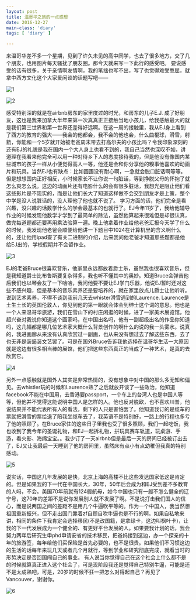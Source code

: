 ```yaml
---
layout: post
title: 温哥华之旅的一点感想
date: 2016-12-27
main-class: 'diary'
tags: [ 'diary' ]

---
```



来温哥华差不多一个星期，见到了许久未见的高中同学，也去了很多地方，交了几个朋友，也用图片每天骚扰了朋友圈。那今天就来写一下此行的感受吧。
要说感受的话有很多，关于亲情啊友情啊，我的笔拙也写不出，写了也觉得难受憋屈，就拿中西方文化这个大家爱闲谈的话题写吧——

![1](http://b143.photo.store.qq.com/psb?/V13dkcH831kQMX/yPwxLmGq.wU9RLb1M33oX4gKfjY5zEExelubaspY3z8!/b/dI8AAAAAAAAA&bo=VQOAAgAAAAAFAPc!)

![2](http://b378.photo.store.qq.com/psb?/V13dkcH831kQMX/YP5v.88MCT3OVl61dpfNtg.c5vKGm16ZE4J0uvUPD9Y!/b/dHoBAAAAAAAA&bo=8AOAAgAAAAAFAFI!)

感受特别深的就是在airbnb房东的家里度过的时光，和房东的儿子E.J. 成了好朋友，这也是我来加拿大半年来第一次真真正正接触当地小孩儿，给我感触最大的就是我们第三世界和第一世界还差得好远啊。在这一周的接触里，我从EJ身上看到了西方的教育的强大——我会的他都会，我不会的他也会，什么曲棍球，滑雪，射箭，你能和一个5岁就开始被老爸周末带去打高尔夫的小孩比吗？令我印象深刻的还有EJ的礼貌是我在国内一个大人身上也看不到的，我自己当然也深叹不如，讲道理在我看来他完全可以用一种对待乡下人的态度接待我的，但是他没有像国内某些城市的孩子一样从小便觉得高人一等，他还是会和你分享他的糗事他喜欢的动画片和玩具。当然EJ也有缺点：比如画画没有耐心啊，一急就会脱口脏话啊等等。但是想想国内正好相反，小时候家长不让你说一句脏话，等到挣脱父母的怀抱了就怎么爽怎么说。这边的动画片还有电影什么的会有很多脏话，我想光是阻止他们看这些影片是不现实的，而是让他们长大了知道这样做不会交到朋友才是上策，整个中学是没人说脏话的，没人理他了他也就不说了。
学习方面的话，他们完全是看兴趣，没兴趣的话数学什么的学会最基本的也就行了。EJ今年11岁了，我给他辅导作业的时候发现他数学才学到了最简单的除法，虽然他算起来很难但是却很认真，做完每道题都还要再用乘法验算一遍。晚上他拿着作业给他老爸汇报今天学了什么的时候，我发现他老爸会顺便给他讲一下题目中1024在计算机里的含义啊什么的，还让他用ipad查了有关二进制的介绍，后来我问他老爸才知道那些题都是他给EJ出的，学校假期并不会留作业。


![3](http://b221.photo.store.qq.com/psb?/V13dkcH831kQMX/Hw2E3w7o.Faxh67n.i4t2HeTRQ59qUdw3MFyL5VUjTg!/b/dN0AAAAAAAAA&bo=gAJVAwAAAAAFAPc!)

EJ的老爸Bruce很喜欢音乐，他家里永远都放着爵士乐，虽然我也很喜欢音乐，但是我知道爵士比布鲁斯要复杂得多，我也听不懂其中的奥妙。知道Bruce会弹吉他后我们也以琴会友了一下哈哈，我问他要不要让EJ学门乐器，他说EJ暂时还对这些不感兴趣，但是基本的音乐素养还是要培养的，就在家里放点儿爵士让他听听。说到艺术素养，不得不谈到我前几天去whister滑雪遇到的Laurence. Laurence是土生土长的英国伦敦人，你见到他的第一眼就会体会到绅士这个词的意思。他也是一个人来温哥华旅游，我们在雪山下的村庄闲逛的时候，进了一家美术展览馆，他超兴奋对我说你知道这个画家吗，在中国出名吗，他有一副超级出名的作品你知道吗，这几幅都是哪几位艺术家大概什么背景创作的啊什么的说的我一头雾水。说真的，我进画廊从来没有认真欣赏过一副画，也从来没有想过去了解这些东西，去了也无非是装逼装文艺罢了。可是在国外Bruce告诉我他选择在温哥华生活一大原因就是这边有很多相当棒的展馆，他们把这些东西真正的当成了一种艺术，是真的去欣赏它。


![4](http://a4.qpic.cn/psb?/V13dkcH831kQMX/FWv.Kwqm*B*Stn2*5tv9Ass5zfCUgE5xF*kKtL4x1jo!/b/dHcBAAAAAAAA&ek=1&kp=1&pt=0&bo=rgOAAgAAAAAFFxs!&tm=1482908400&sce=60-1-1&rf=0-0)

另外一点感触就是国外人其实是非常热情的，没有想象中对中国的那么多无知和偏见。去whistler玩的时候和Laurence熟了之后就放开谈了一些政治，他知道facebook不能在中国用，去香港要passport，一个车上的台湾人也是中国人等等，但他并不觉得这能说明中国人是怎样的人。他也反对脱欧，也不喜欢川普，他说结果并不能代表所有人的看法，剩下的人只是害怕罢了。他知道我订的是缆车的票就把滑雪的票给退了陪我坐缆车去了，我英语不是特别好，一路上的行程也多亏了他的照顾了。在Bruce家住的这些日子里我也受了很多照顾，我们一起吃饭，我也收到了我今年的圣诞礼物，和EJ一起拆礼物，拼玩具赛车轨道，玩桌游、手游，看火影、海绵宝宝。。我少订了一天airbnb但是最后一天的房间已经被订出去了，EJ又让我最后一天睡到了他的房间里，虽然床有点小有点幼稚但我真的特别感动。

![5](http://a2.qpic.cn/psb?/V13dkcH831kQMX/k.jTAFLYldk0CJaDhPQfrgQh.HPnQF9bA9Ez6sl7viM!/b/dOUAAAAAAAAA&ek=1&kp=1&pt=0&bo=gAJVAwAAAAAFF.A!&tm=1482904800&sce=60-1-1&rf=0-0)

说实话，中国这几年发展的是快，北京上海的高楼不比这些发达国家低这是肯定的。但是如果我的下一代在中国长大，30年，50年后会成为和EJ受到差不多教育的人吗，不会。美国70年前就有124艘航母，如今中国也只有一艘不怎么健全的辽宁号，这70年的差距不是说你发展别人就不发展了啊。不是说打击我们国人的信心，而是说两国之间的差距不是用几个牛逼吹平等的。作为一个中国人，我当然想祖国重新振兴，但不走出国门靠着zf自顾自吹牛逼也是不行的啊。如果自私地来讲，相同的条件下我肯定会选择移民(不是改国籍，是拿绿卡，这边叫枫叶卡)，让我的下一代发展成为一个健全的、有更好平台发展的人。如果要我计划的话，我会努力两年后研究生申phd申请安省的技术移民，把爸妈接到这边，办一个探亲的十年的旅游签，每年给他们买保险是首先必要的，也不是很贵。如果他们不习惯这边的生活的话每年来玩几天或者几个月就行，等到学业和研究彻底完成，就看当时的形势决定是否回国闯自己的事业。
有人说当你觉得自己在这个社会上什么都不是的时候就算真正进入这个社会了，可是现阶段我还是觉得自己特别牛逼，可能是还不是太成熟吧，可是，20岁的时候不狂一把怎么对得起自己？再见了Vancouver，谢谢你。

![6](http://a3.qpic.cn/psb?/V13dkcH831kQMX/q80.va0QXeIMTcDjnGia*hT38CKHircmoJyCJdXDFkA!/b/dHoBAAAAAAAA&ek=1&kp=1&pt=0&bo=VQOAAgAAAAAFF.A!&tm=1482904800&sce=60-1-1&rf=0-0)